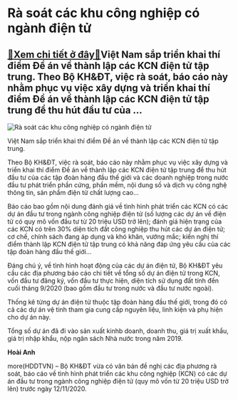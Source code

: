 Rà soát các khu công nghiệp có ngành điện tử
============================================

[:gift:Xem chi tiết ở đây:gift:](https://hddtvn.com/ra-soat-cac-khu-cong-nghiep-co-nganh-dien-tu/)Việt Nam sắp triển khai thí điểm Đề án về thành lập các KCN điện tử tập trung. Theo Bộ KH&ĐT, việc rà soát, báo cáo này nhằm phục vụ việc xây dựng và triển khai thí điểm Đề án về thành lập các KCN điện tử tập trung để thu hút đầu tư của …
----------------------------------------------------------------------------------------------------------------------------------------------------------------------------------------------------------------------------------------------





![Rà soát các khu công nghiệp có ngành điện tử](https://hddtvn.com/wp-content/uploads/2021/01/4331_58-linh-vuc-cong-nghe-cao-duoc-uu-tien-dau-tu-phat-trien-1-3.jpg "Rà soát các khu công nghiệp có ngành điện tử")


Việt Nam sắp triển khai thí điểm Đề án về thành lập các KCN điện tử tập trung.



Theo Bộ KH&ĐT, việc rà soát, báo cáo này nhằm phục vụ việc xây dựng và triển khai thí điểm Đề án về thành lập các KCN điện tử tập trung để thu hút đầu tư của các tập đoàn hàng đầu thế giới và các doanh nghiệp trong nước đầu tư phát triển phần cứng, phần mềm, nội dung số và dịch vụ công nghệ thông tin, sản phẩm điện tử chất lượng cao…


Báo cáo bao gồm nội dung đánh giá về tình hình phát triển các KCN có các dự án đầu tư trong ngành công nghiệp điện tử (số lượng các dự án về điện tử có quy mô vốn đầu tư từ 20 triệu USD trở lên); đánh giá hiện trạng của các KCN có trên 30% diện tích đất công nghiệp thu hút các dự án điện tử; cơ chế, chính sách đang áp dụng và khó khăn, vướng mắc; kiến nghị thí điểm thành lập KCN điện tử tập trung có khả năng đáp ứng yêu cầu của các tập đoàn hàng đầu thế giới…


Đáng chú ý, về tình hình hoạt động của các dự án điện tử, Bộ KH&ĐT yêu cầu các địa phương báo cáo chi tiết về tổng số dự án điện tử trong KCN, vốn đầu tư đăng ký, vốn đầu tư thực hiện, diện tích sử dụng đất tính đến cuối tháng 9/2020 (bao gồm đầu tư trong nước và đầu tư nước ngoài).


Thống kê từng dự án điện tử thuộc tập đoàn hàng đầu thế giới, trong đó có cả các dự án vệ tinh tham gia cung cấp nguyên liệu, linh kiện và phụ hiện cho dự án này.


Tổng số dự án đã đi vào sản xuất kinhb doanh, doanh thu, giá trị xuất khẩu, giá trị nhập khẩu, nộp ngân sách Nhà nước trong năm 2019.




**Hoài Anh**



more(HDDTVN) – Bộ KH&ĐT vừa có văn bản đề nghị các địa phương rà soát, báo cáo về tình hình phát triển các khu công nghiệp (KCN) có các dự án đầu tư trong ngành công nghiệp điện tử (quy mô vốn từ 20 triệu USD trở lên) trước ngày 12/11/2020.

